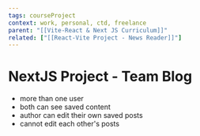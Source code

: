 ```yaml
---
tags: courseProject
context: work, personal, ctd, freelance
parent: "[[Vite-React & Next JS Curriculum]]"
related: ["[[React-Vite Project - News Reader]]"]
---
```


# NextJS Project - Team Blog

- more than one user
- both can see saved content
- author can edit their own saved posts
- cannot edit each other's posts